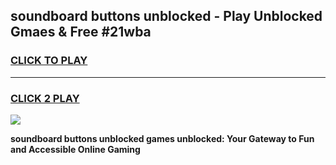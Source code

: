
## soundboard buttons unblocked - Play Unblocked Gmaes & Free #21wba
<h3>
<a href="https://news.freeplayer.one?title=soundboard_buttons_unblocked&ref=27F">CLICK TO PLAY</a></h3>
<hr>

<h3>
<a href="https://news.freeplayer.one?title=soundboard_buttons_unblocked&ref=27F">CLICK 2 PLAY</a>
  
</h3>

<a href="https://news.freeplayer.one?title=soundboard_buttons_unblocked&ref=27F/"><img src="https://clearcache.store/games.png"></a>


**soundboard buttons unblocked games unblocked: Your Gateway to Fun and Accessible Online Gaming**
